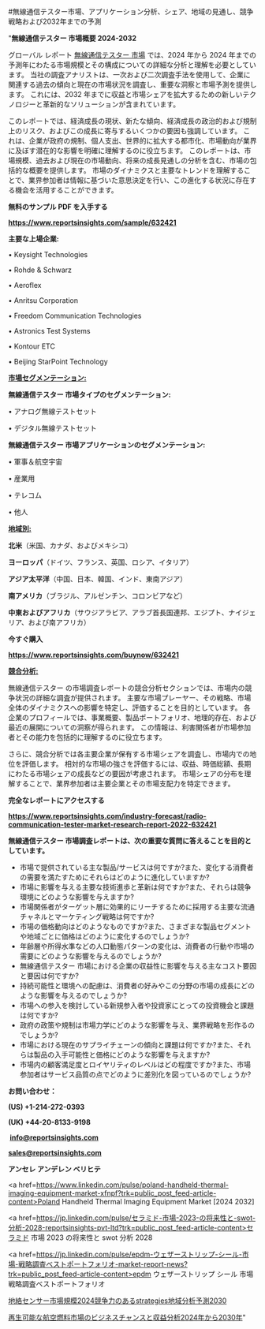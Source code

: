#無線通信テスター市場、アプリケーション分析、シェア、地域の見通し、競争戦略および2032年までの予測

"<strong>無線通信テスター 市場概要 2024-2032</strong>

グローバル レポート <a href=https://www.reportsinsights.com/sample/632421>無線通信テスター 市場</a> では、2024 年から 2024 年までの予測年にわたる市場規模とその構成についての詳細な分析と理解を必要としています。 当社の調査アナリストは、一次および二次調査手法を使用して、企業に関連する過去の傾向と現在の市場状況を調査し、重要な洞察と市場予測を提供します。 これには、2032 年までに収益と市場シェアを拡大​​するための新しいテクノロジーと革新的なソリューションが含まれています。

このレポートでは、経済成長の現状、新たな傾向、経済成長の政治的および規制上のリスク、およびこの成長に寄与するいくつかの要因も強調しています。 これは、企業が政府の規制、個人支出、世界的に拡大する都市化、市場動向が業界に及ぼす潜在的な影響を明確に理解するのに役立ちます。 このレポートは、市場規模、過去および現在の市場動向、将来の成長見通しの分析を含む、市場の包括的な概要を提供します。 市場のダイナミクスと主要なトレンドを理解することで、業界参加者は情報に基づいた意思決定を行い、この進化する状況に存在する機会を活用することができます。

<strong><b>無料のサンプル PDF を入手する</b></strong>

<a href=https://www.reportsinsights.com/sample/632421><strong><u>https://www.reportsinsights.com/sample/632421</u></strong></a>

<strong>主要な上場企業:</strong>

• Keysight Technologies

• Rohde & Schwarz

• Aeroflex

• Anritsu Corporation

• Freedom Communication Technologies

• Astronics Test Systems

• Kontour ETC

• Beijing StarPoint Technology

<strong><u>市場セグメンテーション</u></strong><strong><u>:</u></strong>

<strong>無線通信テスター 市場タイプのセグメンテーション:</strong>

• アナログ無線テストセット

• デジタル無線テストセット

<strong>無線通信テスター 市場アプリケーションのセグメンテーション:</strong>

• 軍事＆航空宇宙

• 産業用

• テレコム

• 他人

<strong><u>地域別</u></strong><strong><u>:</u></strong>

<strong>北米</strong>（米国、カナダ、およびメキシコ）

<strong>ヨーロッパ</strong>（ドイツ、フランス、英国、ロシア、イタリア）

<strong>アジア太平洋</strong>（中国、日本、韓国、インド、東南アジア）

<strong>南アメリカ</strong>（ブラジル、アルゼンチン、コロンビアなど）

<strong>中東およびアフリカ</strong>（サウジアラビア、アラブ首長国連邦、エジプト、ナイジェリア、および南アフリカ）

<strong>今すぐ購入</strong>

<a href=https://www.reportsinsights.com/buynow/632421><strong><u>https://www.reportsinsights.com/buynow/632421</u></strong></a>

<strong><u>競合分析:</u></strong>

無線通信テスター の市場調査レポートの競合分析セクションでは、市場内の競争状況の詳細な調査が提供されます。 主要な市場プレーヤー、その戦略、市場全体のダイナミクスへの影響を特定し、評価することを目的としています。 各企業のプロフィールでは、事業概要、製品ポートフォリオ、地理的存在、および最近の展開についての洞察が得られます。 この情報は、利害関係者が市場参加者とその能力を包括的に理解するのに役立ちます。

さらに、競合分析では各主要企業が保有する市場シェアを調査し、市場内での地位を評価します。 相対的な市場の強さを評価するには、収益、時価総額、長期にわたる市場シェアの成長などの要因が考慮されます。 市場シェアの分布を理解することで、業界参加者は主要企業とその市場支配力を特定できます。

<strong>完全なレポートにアクセスする</strong>

<a href=https://www.reportsinsights.com/industry-forecast/radio-communication-tester-market-research-report-2022-632421><strong><u><b>https://www.reportsinsights.com/industry-forecast/radio-communication-tester-market-research-report-2022-632421</b></u></strong></a>

<strong><b>無線通信テスター 市場調査レポートは、次の重要な質問に答えることを目的としています。</b></strong>
<ul>
  <li>市場で提供されている主な製品/サービスは何ですか?また、変化する消費者の需要を満たすためにそれらはどのように進化していますか?</li>
  <li>市場に影響を与える主要な技術進歩と革新は何ですか?また、それらは競争環境にどのような影響を与えますか?</li>
  <li>市場関係者がターゲット層に効果的にリーチするために採用する主要な流通チャネルとマーケティング戦略は何ですか?</li>
  <li>市場の価格動向はどのようなものですか?また、さまざまな製品セグメントや地域ごとに価格はどのように変化するのでしょうか?</li>
  <li>年齢層や所得水準などの人口動態パターンの変化は、消費者の行動や市場の需要にどのような影響を与えるのでしょうか?</li>
  <li>無線通信テスター 市場における企業の収益性に影響を与える主なコスト要因と要因は何ですか?</li>
  <li>持続可能性と環境への配慮は、消費者の好みやこの分野の市場の成長にどのような影響を与えるのでしょうか?</li>
  <li>市場への参入を検討している新規参入者や投資家にとっての投資機会と課題は何ですか?</li>
  <li>政府の政策や規制は市場力学にどのような影響を与え、業界戦略を形作るのでしょうか?</li>
  <li>市場における現在のサプライチェーンの傾向と課題は何ですか?また、それらは製品の入手可能性と価格にどのような影響を与えますか?</li>
  <li>市場内の顧客満足度とロイヤリティのレベルはどの程度ですか?また、市場参加者はサービス品質の点でどのように差別化を図っているのでしょうか?</li>
</ul>
<strong>お問い合わせ：</strong>

<strong>(US) +1-214-272-0393</strong>

<strong>(UK) +44-20-8133-9198</strong>

<strong> </strong><a href=info@reportsinsights.com><strong><u>info@reportsinsights.com</u></strong></a>

<a href=sales@reportsinsights.com><strong><u>sales@reportsinsights.com</u></strong></a>

<strong>アンセレ アンデレン ベリヒテ</strong>

<a href=https://www.linkedin.com/pulse/poland-handheld-thermal-imaging-equipment-market-xfnpf?trk=public_post_feed-article-content>Poland Handheld Thermal Imaging Equipment Market [2024 2032]</a>

<a href=https://jp.linkedin.com/pulse/セラミド-市場-2023-の将来性と-swot-分析-2028-reportsinsights-pvt-ltd?trk=public_post_feed-article-content>セラミド 市場 2023 の将来性と swot 分析 2028</a>

<a href=https://jp.linkedin.com/pulse/epdm-ウェザーストリップ-シール-市場-戦略調査ベストポートフォリオ-market-report-news?trk=public_post_feed-article-content>epdm ウェザーストリップ シール 市場 戦略調査ベストポートフォリオ</a>

<a href=https://www.linkedin.com/pulse/地絡センサー市場規模2024競争力のあるstrategies地域分析予測2030-healthscope-news-245-4e7zf/>地絡センサー市場規模2024競争力のあるstrategies地域分析予測2030</a>

<a href=https://www.linkedin.com/pulse/再生可能な航空燃料市場のビジネスチャンスと収益分析2024年から2030年-community-market-research-cjphf/>再生可能な航空燃料市場のビジネスチャンスと収益分析2024年から2030年</a>"
